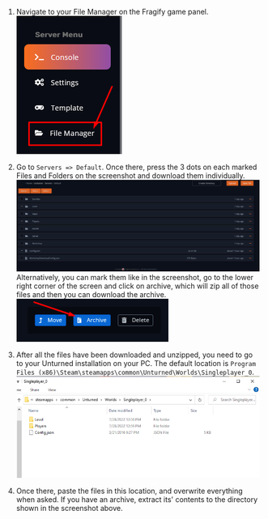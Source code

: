 1. Navigate to your File Manager on the Fragify game panel.
![File Manager](images/file-manager.png)

2. Go to `Servers => Default`. Once there, press the 3 dots on each marked Files and Folders on the screenshot and download them individually.
![](images/directory.png)
Alternatively, you can mark them like in the screenshot, go to the lower right corner of the screen and click on archive, which will zip all of those files and then you can download the archive.
![](images/archive.png)

3. After all the files have been downloaded and unzipped, you need to go to your Unturned installation on your PC. The default location is `Program Files (x86)\Steam\steamapps\common\Unturned\Worlds\Singleplayer_0`.
![](images/Singleplayer.png)

4. Once there, paste the files in this location, and overwrite everything when asked. If you have an archive, extract its' contents to the directory shown in the screenshot above. 